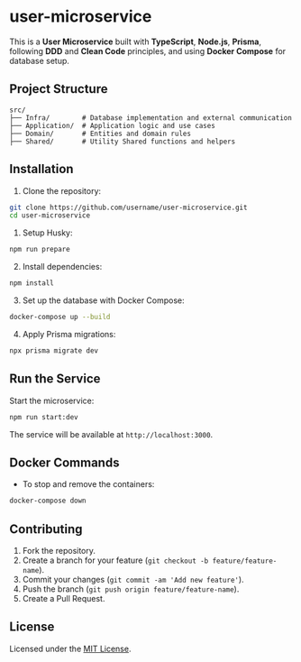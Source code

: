 # user-microservice

This is a **User Microservice** built with **TypeScript**, **Node.js**, **Prisma**, following **DDD** and **Clean Code** principles, and using **Docker Compose** for database setup.

## Project Structure

```
src/
├── Infra/        # Database implementation and external communication
├── Application/  # Application logic and use cases
├── Domain/       # Entities and domain rules
├── Shared/       # Utility Shared functions and helpers
```

## Installation

1. Clone the repository:

```bash
git clone https://github.com/username/user-microservice.git
cd user-microservice
```

1. Setup Husky:

```bash
npm run prepare
```

2. Install dependencies:

```bash
npm install
```

3. Set up the database with Docker Compose:

```bash
docker-compose up --build
```

4. Apply Prisma migrations:

```bash
npx prisma migrate dev
```

## Run the Service

Start the microservice:

```bash
npm run start:dev
```

The service will be available at `http://localhost:3000`.

## Docker Commands

- To stop and remove the containers:

```bash
docker-compose down
```

## Contributing

1. Fork the repository.
2. Create a branch for your feature (`git checkout -b feature/feature-name`).
3. Commit your changes (`git commit -am 'Add new feature'`).
4. Push the branch (`git push origin feature/feature-name`).
5. Create a Pull Request.

## License

Licensed under the [MIT License](LICENSE).